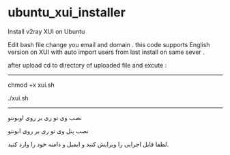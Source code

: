 # ubuntu_xui_installer
Install v2ray XUI on Ubuntu 

Edit bash file change you email and domain .
this code supports English version on XUI with auto import users from last install on same sever .

after upload cd to directory of uploaded file and excute :

***
chmod +x xui.sh

./xui.sh
***



نصب وی تو ری بر روی اوبونتو

نصب پنل وی تو ری بر روی ابونتو

لطفا فایل اجرایی را ویرایش کنید و ایمیل و دامنه  خود را وارد کنید.
